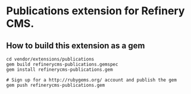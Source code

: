 # Publications extension for Refinery CMS.

## How to build this extension as a gem

    cd vendor/extensions/publications
    gem build refinerycms-publications.gemspec
    gem install refinerycms-publications.gem

    # Sign up for a http://rubygems.org/ account and publish the gem
    gem push refinerycms-publications.gem